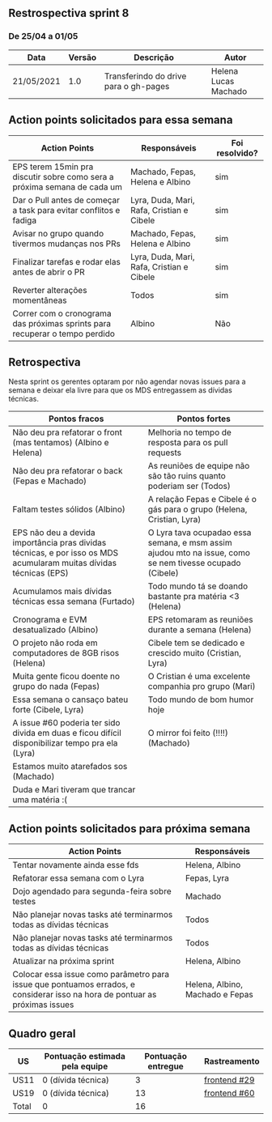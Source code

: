 ## Restrospectiva sprint 8

### De 25/04 a 01/05


| Data       | Versão | Descrição                                           | Autor              |
| ---------- | ------ | --------------------------------------------------- | ------------------ |
| 21/05/2021 | 1.0    | Transferindo do drive para o gh-pages               |    Helena </br> Lucas Machado   |

## Action points solicitados para essa semana

| **Action Points** | **Responsáveis** | **Foi resolvido?** |
| ------------- | ------------ | ------------ | 
| EPS terem 15min pra discutir sobre como sera a próxima semana de cada um  | Machado, Fepas, Helena e Albino | sim |
| Dar o Pull antes de começar a task para evitar conflitos e fadiga | Lyra, Duda, Mari, Rafa, Cristian e Cibele | sim |
| Avisar no grupo quando tivermos mudanças nos PRs  | Machado, Fepas, Helena e Albino | sim |
| Finalizar tarefas e rodar elas antes de abrir o PR | Lyra, Duda, Mari, Rafa, Cristian e Cibele | sim |
| Reverter alterações momentâneas | Todos | sim |
| Correr com o cronograma das próximas sprints para recuperar o tempo perdido  | Albino | Não |


## Retrospectiva

Nesta sprint os gerentes optaram por não agendar novas issues para a semana e deixar ela livre para que os MDS entregassem as dívidas técnicas.

| **Pontos fracos** | **Pontos fortes** |
| ------------- | ------------- |
| Não deu pra refatorar o front (mas tentamos) (Albino e Helena) | Melhoria no tempo de resposta para os pull requests |
| Não deu pra refatorar o back (Fepas e Machado) | As reuniões de equipe não são tão ruins quanto poderiam ser (Todos) |
| Faltam testes sólidos (Albino) | A relação Fepas e Cibele é o gás para o grupo (Helena, Cristian, Lyra)  |
| EPS não deu a devida importância pras dividas técnicas, e por isso os MDS acumularam muitas dívidas técnicas (EPS) | O Lyra tava ocupadao essa semana, e msm assim ajudou mto na issue, como se nem tivesse ocupado (Cibele) |
| Acumulamos mais dívidas técnicas essa semana (Furtado) | Todo mundo tá se doando bastante pra matéria <3 (Helena) |
| Cronograma e EVM desatualizado (Albino) | EPS retomaram as reuniões durante a semana (Helena) |
| O projeto não roda em computadores de 8GB risos (Helena)  | Cibele tem se dedicado e crescido muito (Cristian, Lyra) |
| Muita gente ficou doente no grupo do nada (Fepas)  | O Cristian é uma excelente companhia pro grupo (Mari) |
| Essa semana o cansaço bateu forte (Cibele, Lyra) | Todo mundo de bom humor hoje |
| A issue #60 poderia ter sido divida em duas e ficou difícil disponibilizar tempo pra ela (Lyra)  | O mirror foi feito (!!!!) (Machado)  |
| Estamos muito atarefados sos (Machado) |  |
| Duda e Mari tiveram que trancar uma matéria :(  |  |


## Action points solicitados para próxima semana

| **Action Points** | **Responsáveis** |
| ----------------- | ---------------- |
| Tentar novamente ainda esse fds | Helena, Albino |
| Refatorar essa semana com o Lyra | Fepas, Lyra |
| Dojo agendado para segunda-feira sobre testes | Machado |
| Não planejar novas tasks até terminarmos todas as dívidas técnicas | Todos |
| Não planejar novas tasks até terminarmos todas as dívidas técnicas | Todos |
| Atualizar na próxima sprint | Helena, Albino |
| Colocar essa issue como parâmetro para issue que pontuamos errados, e considerar isso na hora de pontuar as próximas issues | Helena, Albino, Machado e Fepas |

## Quadro geral

| US    | Pontuação estimada pela equipe | Pontuação entregue  | Rastreamento |
|-------|----------------|--------|--|
|US11|0 (dívida técnica)|3|[frontend #29](https://github.com/parlamentaqui/frontend/issues/29)| |
|US19|0 (dívida técnica)|13| [frontend #60](https://github.com/parlamentaqui/frontend/issues/60) |
| Total | 0  | 16 |



